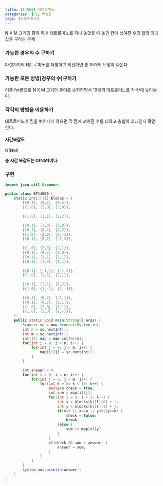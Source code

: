 ```yaml
---
title: [14500] 테트로미노
categories: [PS, 백준]
tags: [브루트포스]
---
```


N X M 크기의 종이 위에 테트로미노를 하나 놓았을 때 놓인 칸에 쓰여진 수의 합의 최대값을 구하는 문제



### 가능한 경우의 수 구하기 

다섯가지의 테트로미노를 대칭하고 회전하면 총 19개의 모양이 나온다.



### 가능한 모든 방법(경우의 수)구하기

이중 for문으로 N X M 크기의 종이를 순회하면서 19개의 테트로미노를 각 칸에 놓아본다.



### 각각의 방법을 이용하기

테트로미노가 칸을 벗어나지 않으면 각 칸에 쓰여진 수를 더하고 총합이 최대인지 확인한다.

#### 시간복잡도

O(NM)



**총 시간 복잡도는 O(NM)이다.**



### 구현

```java
import java.util.Scanner;

public class BF14500 {
    static int[][][] blocks = {
        {{0,1}, {0,2}, {0,3}},
        {{1,0}, {2,0}, {3,0}},
        
        {{1,0}, {1,1}, {1,2}},
        
        {{0,1}, {1,0}, {2,0}},
        {{0,1}, {0,2}, {1,2}},
        {{1,0}, {2,0}, {2,-1}},
        {{0,1}, {0,2}, {-1,2}},
        
        {{1,0}, {2,0}, {2,1}},
        {{0,1}, {0,2}, {1,0}},
        {{0,1}, {1,1}, {2,1}},
        {{0,1}, {1,0}, {1,1}},
        
        {{0,1}, {-1,1}, {-1,2}},
        {{1,0}, {1,1}, {2,1}},
        
        {{0,1}, {1,1}, {1,2}},
        {{1,0}, {1,-1}, {2,-1}},
        
        {{0,1}, {0,2}, {-1,1}},
        {{0,1}, {0,2}, {1,1}},
        {{1,0}, {2,0}, {1,1}},
        {{1,0}, {2,0}, {1,-1}},
    };
    public static void main(String[] args) {
        Scanner sc = new Scanner(System.in);
        int n = sc.nextInt();
        int m = sc.nextInt();
        int[][] map = new int[n][m];
        for(int i = 0; i < n; i++) {
            for(int j = 0; j < m; j++) {
                map[i][j] = sc.nextInt();
            }
        }
        
        int answer = 0;
        for(int i = 0; i < n; i++) {
            for(int j = 0; j < m; j++) {
                for(int k = 0; k < 19; k++) {
                    boolean check = true;
                    int sum = map[i][j];
                    for(int l = 0; l < 3; l++) {
                        int x = blocks[k][l][0] + i;
                        int y = blocks[k][l][1] + j;
                        if(x<0 || x>=n || y<0||y>=m) {
                            check = false;
                            break;
                        }else {
                            sum += map[x][y];
                        }
                    }
                    if(check && sum > answer) {
                        answer = sum;
                    }
                }
            }
        }
        System.out.println(answer);
    }
}
```



```java

```

